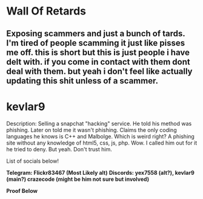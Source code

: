 # Wall Of Retards

Exposing scammers and just a bunch of tards. I'm tired of people scamming it just like pisses me off. this is short but this is just people i have delt with. if you come in contact with them dont deal with them. but yeah i don't feel like actually updating this shit unless of a scammer.
--------------------------------------------------











# kevlar9

Description: Selling a snapchat "hacking" service. He told his method was phishing. Later on told me it wasn't phishing. Claims the only coding languages he knows is C++ and Malbolge. Which is weird right? A phishing site without any knowledge of html5, css, js, php. Wow. I called him out for it he tried to deny. But yeah. Don't trust him.

List of socials below!

**Telegram: Flickr83467 (Most Likely alt)**
**Discords: yex7558 (alt?), kevlar9 (main?) crazecode (might be him not sure but involved)**

**Proof Below**


